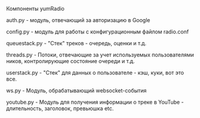 Компоненты yumRadio

auth.py - модуль, отвечающий за авторизацию в Google

config.py - модуль для работы с конфигурационным файлом radio.conf

queuestack.py - "Стек" треков - очередь, оценки и т.д.

threads.py - Потоки, отвечающие за учет используемых пользователями ников, контролирующие состояние очереди и т.д.

userstack.py - "Стек" для данных о пользователе - кэш, куки, вот это все.

ws.py - Модуль, обрабатывающий websocket-события

youtube.py - Модуль для получения информации о треке в YouTube - длительность, заголовок, превьюшка etc.
